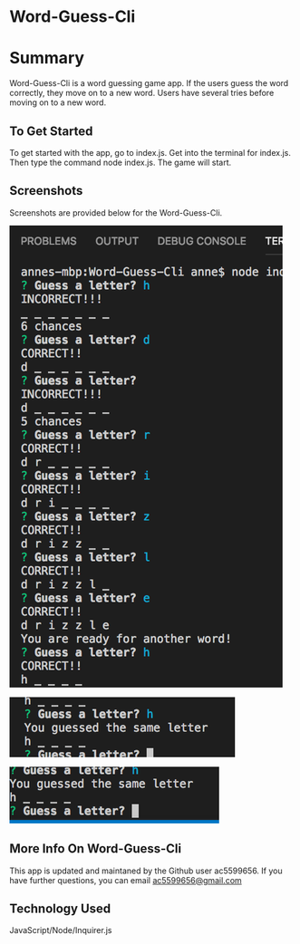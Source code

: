 # Word-Guess-Cli

# Summary

Word-Guess-Cli is a word guessing game app.
If the users guess the word correctly, they move on to a new word.
Users have several tries before moving on to a new word.

## To Get Started

To get started with the app, go to index.js. Get into the terminal for index.js.
Then type the command node index.js. The game will start.

## Screenshots

Screenshots are provided below for the Word-Guess-Cli.

![](assets/images/screenshot1.png)

![](assets/images/screenshot2.png)

![](assets/images/screenshot3.png)

## More Info On Word-Guess-Cli

This app is updated and maintaned by the Github user ac5599656. If you have further questions, you can email
ac5599656@gmail.com

## Technology Used

JavaScript/Node/Inquirer.js
